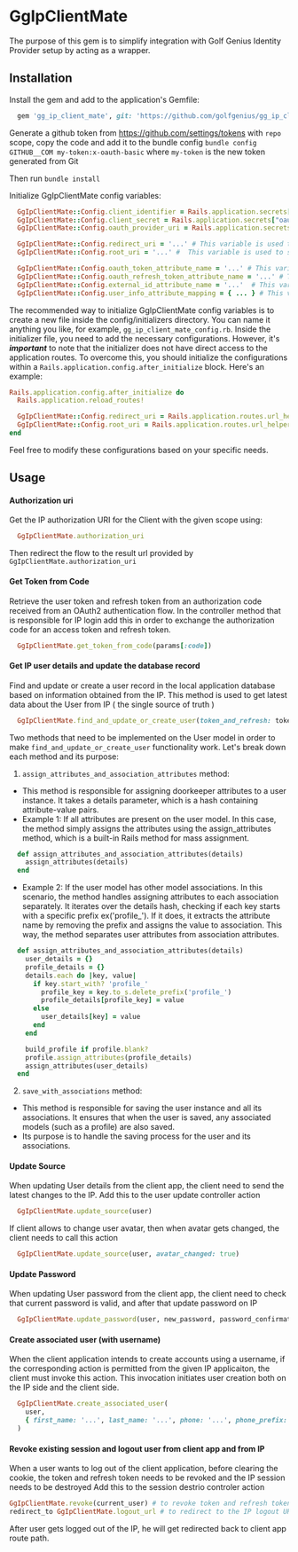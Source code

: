 # GgIpClientMate

The purpose of this gem is to simplify integration with Golf Genius Identity Provider setup by acting as a wrapper.

## Installation

Install the gem and add to the application's Gemfile:
```ruby
  gem 'gg_ip_client_mate', git: 'https://github.com/golfgenius/gg_ip_client_mate', branch: 'master'
```
Generate a github token from https://github.com/settings/tokens with `repo` scope, copy the code and add it to the bundle config `bundle config GITHUB__COM my-token:x-oauth-basic` where `my-token` is the new token generated from Git

Then run `bundle install`

Initialize GgIpClientMate config variables:
```ruby
  GgIpClientMate::Config.client_identifier = Rails.application.secrets["oauth_client_id"] # This variable is used to set the OAuth client ID provided by the IP application. It is typically used to authenticate the client application with the IP.
  GgIpClientMate::Config.client_secret = Rails.application.secrets["oauth_client_secret"] # This variable is used to set the OAuth client secret provided by the IP application. It is typically used in conjunction with the client ID to authenticate the client application with the IP.
  GgIpClientMate::Config.oauth_provider_uri = Rails.application.secrets["oauth_provider_uri"] # This variable is used to set the URI for the IP application, which is used to initiate the OAuth authentication flow. This URI should have an HTTPS prefix for security reason

  GgIpClientMate::Config.redirect_uri = '...' # This variable is used to set the URI where the IP application will redirect the user after they have authenticated and granted access to their information. This URI should be responsible for exchanging the IP code for a user token and refresh token.
  GgIpClientMate::Config.root_uri = '...' #  This variable is used to set the root URI for the client application, which is where the user will be redirected after logging out of the IP application.

  GgIpClientMate::Config.oauth_token_attribute_name = '...' # This variable represents the attribute name on User model that is used to store an access token that is issued by an OAuth provider to authorize third-party applications in order to access a user's protected resources.
  GgIpClientMate::Config.oauth_refresh_token_attribute_name = '...' # This variable represents the attribute name that is used to store the refresh_token that needed to obtain a new access token when the current access token expires in OAuth authentication.
  GgIpClientMate::Config.external_id_attribute_name = '...'  # This variable represents the attribute name used to link a user on the client application with the corresponding user on the identity provider application( external_id )
  GgIpClientMate::Config.user_info_attribute_mapping = { ... } # This variable represents a hash used for mapping all the user attributes with the doorkeeper attributes
```

The recommended way to initialize GgIpClientMate config variables is to create a new file inside the config/initializers directory. You can name it anything you like, for example, `gg_ip_client_mate_config.rb`.
Inside the initializer file, you need to add the necessary configurations. However, it's **_important_** to note that the initializer does not have direct access to the application routes. To overcome this, you should initialize the configurations within a `Rails.application.config.after_initialize` block. Here's an example:
```ruby
Rails.application.config.after_initialize do
  Rails.application.reload_routes!

  GgIpClientMate::Config.redirect_uri = Rails.application.routes.url_helpers.oauth_login_url
  GgIpClientMate::Config.root_uri = Rails.application.routes.url_helpers.root_url
end
```
Feel free to modify these configurations based on your specific needs.

## Usage

#### Authorization uri
Get the IP authorization URI for the Client with the given scope using:
```ruby
  GgIpClientMate.authorization_uri
```
Then redirect the flow to the result url provided by `GgIpClientMate.authorization_uri`

#### Get Token from Code
Retrieve the user token and refresh token from an authorization code received from an OAuth2 authentication flow.
In the controller method that is responsible for IP login add this in order to exchange the authorization code for an access token and refresh token.
```ruby
  GgIpClientMate.get_token_from_code(params[:code])
```

#### Get IP user details and update the database record
Find and update or create a user record in the local application database based on information obtained from the IP. This method is used to get latest data about the User from IP ( the single source of truth )
```ruby
  GgIpClientMate.find_and_update_or_create_user(token_and_refresh: token_and_refresh)
```

Two methods that need to be implemented on the User model in order to make `find_and_update_or_create_user` functionality work. Let's break down each method and its purpose:
1. `assign_attributes_and_association_attributes` method:
  - This method is responsible for assigning doorkeeper attributes to a user instance. It takes a details parameter, which is a hash containing attribute-value pairs.
  - Example 1: If all attributes are present on the user model. In this case, the method simply assigns the attributes using the assign_attributes method, which is a built-in Rails method for mass assignment.
  ```ruby
    def assign_attributes_and_association_attributes(details)
      assign_attributes(details)
    end
  ```
  - Example 2: If the user model has other model associations. In this scenario, the method handles assigning attributes to each association separately. It iterates over the details hash, checking if each key starts with a specific prefix ex('profile_'). If it does, it extracts the attribute name by removing the prefix and assigns the value to association. This way, the method separates user attributes from association attributes.
  ```ruby
    def assign_attributes_and_association_attributes(details)
      user_details = {}
      profile_details = {}
      details.each do |key, value|
        if key.start_with? 'profile_'
          profile_key = key.to_s.delete_prefix('profile_')
          profile_details[profile_key] = value
        else
          user_details[key] = value
        end
      end

      build_profile if profile.blank?
      profile.assign_attributes(profile_details)
      assign_attributes(user_details)
    end
  ```

2. `save_with_associations` method:
  - This method is responsible for saving the user instance and all its associations. It ensures that when the user is saved, any associated models (such as a profile) are also saved.
  - Its purpose is to handle the saving process for the user and its associations.

#### Update Source
When updating User details from the client app, the client need to send the latest changes to the IP. Add this to the user update controller action
```ruby
  GgIpClientMate.update_source(user)
```

If client allows to change user avatar, then when avatar gets changed, the client needs to call this action
```ruby
  GgIpClientMate.update_source(user, avatar_changed: true)
```

#### Update Password
When updating User password from the client app, the client need to check that current password is valid, and after that update password on IP
```ruby
  GgIpClientMate.update_password(user, new_password, password_confirmation, password)
```

#### Create associated user (with username)
When the client application intends to create accounts using a username, if the corresponding action is permitted from the given IP applicaiton, the client must invoke this action. This invocation initiates user creation both on the IP side and the client side.
```ruby
  GgIpClientMate.create_associated_user(
    user,
    { first_name: '...', last_name: '...', phone: '...', phone_prefix: '...', phone_prefix_country: '...', gender: '...', username: '...', password: '...' }
  )
```

#### Revoke existing session and logout user from client app and from IP
When a user wants to log out of the client application, before clearing the cookie, the token and refresh token needs to be revoked and the IP session needs to be destroyed
Add this to the session destrio controler action
```ruby
GgIpClientMate.revoke(current_user) # to revoke token and refresh token
redirect_to GgIpClientMate.logout_url # to redirect to the IP logout URL
```
After user gets logged out of the IP, he will get redirected back to client app route path.
